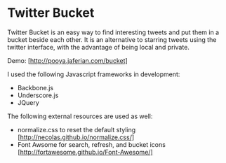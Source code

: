 Twitter Bucket
==============
Twitter Bucket is an easy way to find interesting tweets and put them in a bucket beside each other. It is an alternative to starring tweets using the twitter interface, with the advantage of being local and private. 

Demo: [http://pooya.jaferian.com/bucket]

I used the following Javascript frameworks in development: 
- Backbone.js
- Underscore.js
- JQuery

The following external resources are used as well: 
- normalize.css to reset the default styling [http://necolas.github.io/normalize.css/]
- Font Awsome for search, refresh, and bucket icons [http://fortawesome.github.io/Font-Awesome/]



